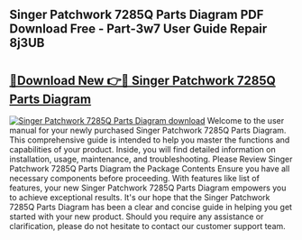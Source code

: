 ## Singer Patchwork 7285Q Parts Diagram PDF Download Free - Part-3w7 User Guide Repair 8j3UB

# <h2><a href="http://dfogg2n.blite.top/?on=Singer+Patchwork+7285Q+Parts+Diagram">🔗Download New 👉🔴 Singer Patchwork 7285Q Parts Diagram</a></h2>

[![Singer Patchwork 7285Q Parts Diagram download](https://i.imgur.com/lujVjoI.png)](http://dfogg2n.blite.top/?on=Singer+Patchwork+7285Q+Parts+Diagram)
Welcome to the user manual for your newly purchased Singer Patchwork 7285Q Parts Diagram. This comprehensive guide is intended to help you master the functions and capabilities of your product. Inside, you will find detailed information on installation, usage, maintenance, and troubleshooting. Please Review Singer Patchwork 7285Q Parts Diagram the Package Contents Ensure you have all necessary components before proceeding. With features like list of features, your new Singer Patchwork 7285Q Parts Diagram empowers you to achieve exceptional results. It's our hope that the Singer Patchwork 7285Q Parts Diagram has been a clear and concise guide in helping you get started with your new product. Should you require any assistance or clarification, please do not hesitate to contact our customer support team.
